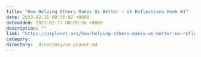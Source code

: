 ```yaml
---
title: "How Helping Others Makes Us Better – UX Reflections Week #1"
date: 2023-02-16 09:56:02 +0000
dateadded: 2023-02-17 00:00:56 +0000
description: ""
link: "https://uxplanet.org/how-helping-others-makes-us-better-ux-reflections-week-1-f362c4f32408?source=rss----819cc2aaeee0---4"
category:
directory: _directory/ux-planet.md
---
```

